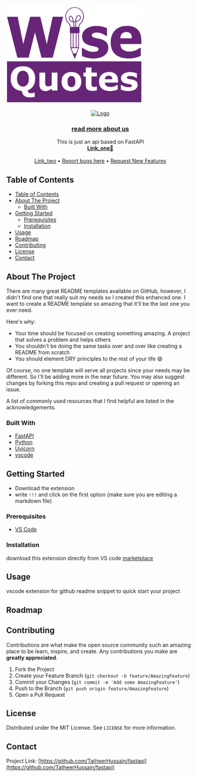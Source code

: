 <!--
-->

<img src="assets/wisequotes.png" alt="wisequotes.png">


<!-- PROJECT LOGO -->
<br />
<p align="center">
    <a href="https://wisequotes.com">
        <img src="assets/icon.png" alt="Logo" width="80" height="80">
    </a>

<h3 align="center"><a href="https://linkhere">read more about us</a></h3>
    <p align="center">
        This is just an api based on FastAPI
        <br />
        <a href="link_one"><strong>Link_one📃</strong></a>
        <br />
        <br />
        <a href="Link_two">Link_two</a>
        •
        <a href="report bugs here">Report bugs here</a>
        •
        <a href="request feature link">Request New Features</a>
    </p>
</p>



<!-- TABLE OF CONTENTS -->
## Table of Contents

- [Table of Contents](#table-of-contents)
- [About The Project](#about-the-project)
  - [Built With](#built-with)
- [Getting Started](#getting-started)
  - [Prerequisites](#prerequisites)
  - [Installation](#installation)
- [Usage](#usage)
- [Roadmap](#roadmap)
- [Contributing](#contributing)
- [License](#license)
- [Contact](#contact)



<!-- ABOUT THE PROJECT -->
## About The Project

There are many great README templates available on GitHub, however, I didn't find one that really suit my needs so I created this enhanced one. I want to create a README template so amazing that it'll be the last one you ever need.

Here's why:
* Your time should be focused on creating something amazing. A project that solves a problem and helps others
* You shouldn't be doing the same tasks over and over like creating a README from scratch
* You should element DRY principles to the rest of your life :smile:

Of course, no one template will serve all projects since your needs may be different. So I'll be adding more in the near future. You may also suggest changes by forking this repo and creating a pull request or opening an issue.

A list of commonly used resources that I find helpful are listed in the acknowledgements.

### Built With
* [FastAPI]()
* [Python]()
* [Uvicorn]()
* [vscode]()


<!-- GETTING STARTED -->
## Getting Started
* Download the extension
* write `!!!` and click on the first option (make sure you are editing a markdown file)

### Prerequisites

* [VS Code](https://code.visualstudio.com)

### Installation

download this extension directly from VS code [marketplace](https://marketplace.visualstudio.com/vscode)



<!-- USAGE EXAMPLES -->
## Usage

vscode extension for github readme snippet to quick start your project



<!-- ROADMAP -->
## Roadmap



<!-- CONTRIBUTING -->
## Contributing

Contributions are what make the open source community such an amazing place to be learn, inspire, and create. Any contributions you make are **greatly appreciated**.

1. Fork the Project
2. Create your Feature Branch (`git checkout -b feature/AmazingFeature`)
3. Commit your Changes (`git commit -m 'Add some AmazingFeature'`)
4. Push to the Branch (`git push origin feature/AmazingFeature`)
5. Open a Pull Request



<!-- LICENSE -->
## License

Distributed under the MIT License. See `LICENSE` for more information.



<!-- CONTACT -->
## Contact



Project Link: [https://github.com/TatheerHussain/fastapi](https://github.com/TatheerHussain/fastapi)



<!-- MARKDOWN LINKS & IMAGES -->
